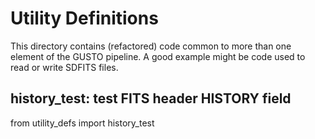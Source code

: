 # Utility Definitions 

This directory contains (refactored) code common to more than one 
element of the GUSTO pipeline.  A good example might be code used to 
read or write SDFITS files.


## history_test:  test FITS header HISTORY field 
from utility_defs import history_test
